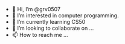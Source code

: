 - 👋 Hi, I’m @grv0507
- 👀 I’m interested in computer programming.
- 🌱 I’m currently learning CS50
- 💞️ I’m looking to collaborate on ...
- 📫 How to reach me ...

<!---
grv0507/grv0507 is a ✨ special ✨ repository because its `README.md` (this file) appears on your GitHub profile.
You can click the Preview link to take a look at your changes.
--->
